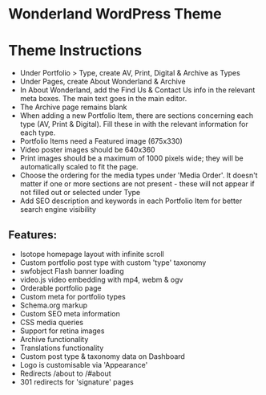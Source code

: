 # Wonderland WordPress Theme

# Theme Instructions

* Under Portfolio > Type, create AV, Print, Digital & Archive as Types
* Under Pages, create About Wonderland & Archive
* In About Wonderland, add the Find Us & Contact Us info in the relevant meta boxes. The main text goes in the main editor.
* The Archive page remains blank
* When adding a new Portfolio Item, there are sections concerning each type (AV, Print & Digital). Fill these in with the relevant information for each type.
* Portfolio Items need a Featured image (675x330)
* Video poster images should be 640x360 
* Print images should be a maximum of 1000 pixels wide; they will be automatically scaled to fit the page.
* Choose the ordering for the media types under 'Media Order'. It doesn't matter if one or more sections are not present - these will not appear if not filled out or selected under Type
* Add SEO description and keywords in each Portfolio Item for better search engine visibility



## Features:

* Isotope homepage layout with infinite scroll
* Custom portfolio post type with custom 'type' taxonomy
* swfobject Flash banner loading
* video.js video embedding with mp4, webm & ogv
* Orderable portfolio page
* Custom meta for portfolio types
* Schema.org markup
* Custom SEO meta information
* CSS media queries
* Support for retina images
* Archive functionality
* Translations functionality
* Custom post type & taxonomy data on Dashboard
* Logo is customisable via 'Appearance'
* Redirects /about to /#about
* 301 redirects for 'signature' pages

